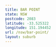 ```yaml
---
title: BAR POINT
state: NSW
postcode: 2083
latitude: -33.525322
longitude: 151.194452
url: /nsw/bar-point/
layout: suburb
---
```

